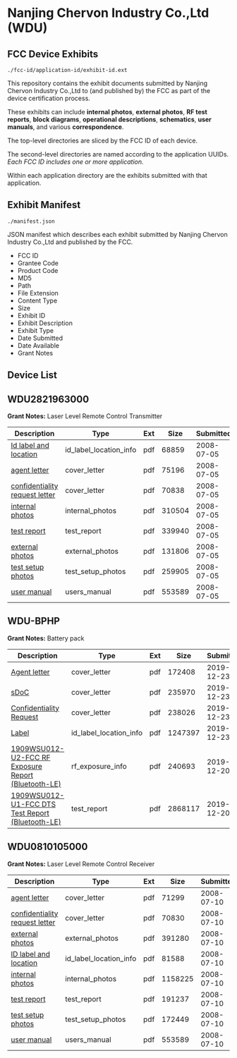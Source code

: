# Nanjing Chervon Industry Co.,Ltd (WDU)
## FCC Device Exhibits

```
./fcc-id/application-id/exhibit-id.ext
```

This repository contains the exhibit documents submitted by Nanjing Chervon Industry Co.,Ltd to (and published by) the FCC as part of the device certification process.

These exhibits can include **internal photos**, **external photos**, **RF test reports**, **block diagrams**, **operational descriptions**, **schematics**, **user manuals**, and various **correspondence**.

The top-level directories are sliced by the FCC ID of each device.

The second-level directories are named according to the application UUIDs. *Each FCC ID includes one or more application.*

Within each application directory are the exhibits submitted with that application. 

## Exhibit Manifest

```
./manifest.json
```

JSON manifest which describes each exhibit submitted by Nanjing Chervon Industry Co.,Ltd and published by the FCC.

- FCC ID
- Grantee Code
- Product Code
- MD5
- Path
- File Extension
- Content Type
- Size
- Exhibit ID
- Exhibit Description
- Exhibit Type
- Date Submitted
- Date Available
- Grant Notes

## Device List
## WDU2821963000
**Grant Notes:** Laser Level Remote Control Transmitter

| Description | Type | Ext | Size | Submitted | Available |
| ----------- | ---- | --- | ---- | --------- | --------- |
| [Id label and location](WDU2821963000/d148fdfb02d94c6e051c5a6e5bd7f1fa/965756.pdf) | id_label_location_info | pdf | 68859 | 2008-07-05 | 2008-07-07 |
| [agent letter](WDU2821963000/d148fdfb02d94c6e051c5a6e5bd7f1fa/965752.pdf) | cover_letter | pdf | 75196 | 2008-07-05 | 2008-07-07 |
| [confidentiality request letter](WDU2821963000/d148fdfb02d94c6e051c5a6e5bd7f1fa/965753.pdf) | cover_letter | pdf | 70838 | 2008-07-05 | 2008-07-07 |
| [internal photos](WDU2821963000/d148fdfb02d94c6e051c5a6e5bd7f1fa/965755.pdf) | internal_photos | pdf | 310504 | 2008-07-05 | 2008-07-07 |
| [test report](WDU2821963000/d148fdfb02d94c6e051c5a6e5bd7f1fa/965759.pdf) | test_report | pdf | 339940 | 2008-07-05 | 2008-07-07 |
| [external photos](WDU2821963000/d148fdfb02d94c6e051c5a6e5bd7f1fa/965754.pdf) | external_photos | pdf | 131806 | 2008-07-05 | 2008-07-07 |
| [test setup photos](WDU2821963000/d148fdfb02d94c6e051c5a6e5bd7f1fa/965760.pdf) | test_setup_photos | pdf | 259905 | 2008-07-05 | 2008-07-07 |
| [user manual](WDU2821963000/d148fdfb02d94c6e051c5a6e5bd7f1fa/965761.pdf) | users_manual | pdf | 553589 | 2008-07-05 | 2008-07-07 |
## WDU-BPHP
**Grant Notes:** Battery pack

| Description | Type | Ext | Size | Submitted | Available |
| ----------- | ---- | --- | ---- | --------- | --------- |
| [Agent letter](WDU-BPHP/d2d5a9983b59078713a46aa7f64b0c45/4562446.pdf) | cover_letter | pdf | 172408 | 2019-12-23 | 2019-12-23 |
| [sDoC](WDU-BPHP/d2d5a9983b59078713a46aa7f64b0c45/4562447.pdf) | cover_letter | pdf | 235970 | 2019-12-23 | 2019-12-23 |
| [Confidentiality Request](WDU-BPHP/d2d5a9983b59078713a46aa7f64b0c45/4562448.pdf) | cover_letter | pdf | 238026 | 2019-12-23 | 2019-12-23 |
| [Label](WDU-BPHP/d2d5a9983b59078713a46aa7f64b0c45/4562449.pdf) | id_label_location_info | pdf | 1247397 | 2019-12-23 | 2019-12-23 |
| [1909WSU012-U2-FCC RF Exposure Report (Bluetooth-LE)](WDU-BPHP/d2d5a9983b59078713a46aa7f64b0c45/4560319.pdf) | rf_exposure_info | pdf | 240693 | 2019-12-20 | 2019-12-23 |
| [1909WSU012-U1-FCC DTS Test Report (Bluetooth-LE)](WDU-BPHP/d2d5a9983b59078713a46aa7f64b0c45/4560318.pdf) | test_report | pdf | 2868117 | 2019-12-20 | 2019-12-23 |
## WDU0810105000
**Grant Notes:** Laser Level Remote Control Receiver

| Description | Type | Ext | Size | Submitted | Available |
| ----------- | ---- | --- | ---- | --------- | --------- |
| [agent letter](WDU0810105000/fbefc100459c36a86aa49af58927d80d/968526.pdf) | cover_letter | pdf | 71299 | 2008-07-10 | 2008-07-11 |
| [confidentiality request letter](WDU0810105000/fbefc100459c36a86aa49af58927d80d/968527.pdf) | cover_letter | pdf | 70830 | 2008-07-10 | 2008-07-11 |
| [external photos](WDU0810105000/fbefc100459c36a86aa49af58927d80d/968528.pdf) | external_photos | pdf | 391280 | 2008-07-10 | 2008-07-11 |
| [ID label and location](WDU0810105000/fbefc100459c36a86aa49af58927d80d/968530.pdf) | id_label_location_info | pdf | 81588 | 2008-07-10 | 2008-07-11 |
| [internal photos](WDU0810105000/fbefc100459c36a86aa49af58927d80d/968529.pdf) | internal_photos | pdf | 1158225 | 2008-07-10 | 2008-07-11 |
| [test report](WDU0810105000/fbefc100459c36a86aa49af58927d80d/968533.pdf) | test_report | pdf | 191237 | 2008-07-10 | 2008-07-11 |
| [test setup photos](WDU0810105000/fbefc100459c36a86aa49af58927d80d/968534.pdf) | test_setup_photos | pdf | 172449 | 2008-07-10 | 2008-07-11 |
| [user manual](WDU0810105000/fbefc100459c36a86aa49af58927d80d/965761.pdf) | users_manual | pdf | 553589 | 2008-07-10 | 2008-07-11 |
